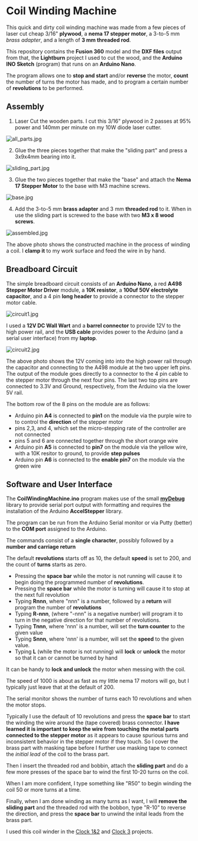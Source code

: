 # Coil Winding Machine

This quick and dirty coil winding machine was made from
a few pieces of laser cut cheap 3/16" **plywood**, a **nema 17
stepper motor**, a 3-to-5 mm *brass adapter*, and a length
of **3 mm threaded rod**.

This repository contains the **Fusion 360** model and the
**DXF files** output from that, the **Lightburn** project
I used to cut the wood, and the **Arduino INO Sketch**
(program) that runs on an **Arduino Nano**.

The program allows one to **stop and start** and/or
**reverse** the motor, **count** the number of turns the motor has made,
and to program a certain number of **revolutions** to be performed.

## Assembly

1. Laser Cut the wooden parts.  I cut this 3/16" plywood in
2 passes at 95% power and 140mm per minute on my 10W diode laser cutter.

![all_parts.jpg](images/all_parts.jpg)

2. Glue the three pieces together that make the "sliding part" and
press a 3x9x4mm bearing into it.

![sliding_part.jpg](images/sliding_part.jpg)

3. Glue the two pieces together that make the "base" and attach
the **Nema 17 Stepper Motor** to the base with M3 machine screws.

![base.jpg](images/base.jpg)

4. Add the 3-to-5 mm **brass adapter** and 3 mm **threaded rod**
to it.  When in use the sliding part is screwed to the base
with two **M3 x 8 wood screws**.

![assembled.jpg](images/assembled.jpg)

The above photo shows the constructed machine in the process
of winding a coil.  I **clamp it** to my work surface and
feed the wire in by hand.


## Breadboard Circuit

The simple breadboard circuit consists of an **Arduino Nano**,
a red **A498 Stepper Motor Driver** module, a **10K resistor**,
a **100uf 50V electrolyte capacitor**, and a 4 pin **long header**
to provide a connector to the stepper motor cable.

![circuit1.jpg](images/circuit1.jpg)

I used a **12V DC Wall Wart** and a **barrel connector** to
provide 12V to the high power rail, and the **USB cable**
provides power to the Arduino (and a serial user interface)
from my **laptop**.

![circuit2.jpg](images/circuit2.jpg)

The above photo shows the 12V coming into into the high power
rail through the capacitor and connecting to the A498 module
at the two upper left pins.   The output of the module
goes directly to a connector to the 4 pin cable to the stepper
motor through the next four pins.  The last two top pins
are connected to 3.3V and Ground, respectively, from the Arduino
via the lower 5V rail.

The bottom row of the 8 pins on the module are as follows:

- Arduino pin **A4** is connected to **pin1** on the module via the purple wire to  to control the **direction** of the stepper motor
- pins 2,3, and 4, which set the micro-stepping rate of the controller are not connected
- pins 5 and 6 are connected together through the short orange wire
- Arduino pin **A5** is connected to **pin7** on the module via the yellow wire, with a 10K resitor to ground, to provide **step pulses**
- Arduino pin **A6** is connected to the **enable pin7** on the module via the green wire

## Software and User Interface

The **CoilWindingMachine.ino** program makes use of the small [**myDebug**](https:://gitub.com/phorton/Arduino-libraries-myDebug) library
to provide serial port output with formatting and requires the installation of the
Arduino **AccelStepper** library.

The program can be run from the Arduino Serial monitor or via Putty (better) to the **COM port** assigned to the Arduino.

The commands consist of a **single character**, possibly followed by a **number and carriage return**

The default  **revolutions** starts off as 10, the default **speed** is set to 200, and the count of **turns** starts as zero.

- Pressing the **space bar** while the motor is not running will cause it to begin doing the programmed number of **revolutions**.
- Pressing the **space bar** while the motor is turning will cause it to stop at the next full revolution
- Typing **Rnnn**, where "nnn" is a number, followed by a **return** will program the number of **revolutions**
- Typing **R-nnn**, (where "-nnn" is a negative number) will program it to turn in the negative direction for that number of revolutions.
- Typing **Tnnn**, where 'nnn' is a number, will set the **turn counter** to the given value
- Typing **Snnn**, where 'nnn' is a number, will set the **speed** to the given value.
- Typing **L** (while the motor is not running) will **lock** or **unlock** the motor so that it can or cannot be turned by hand

It can be handy to **lock and unlock** the motor when messing with the coil.

The speed of 1000 is about as fast as my little nema 17 motors will go, but I typically just leave
that at the default of 200.

The serial monitor shows the number of turns each 10 revolutions and when the motor stops.

Typically I use the default of 10 revolutions and press the **space bar**
to start the winding the wire around the (tape covered) brass connector.
**I have learned it is important to keep the wire from touching the metal
parts connected to the stepper motor** as it appears to cause spurious
turns and inconsistent behavior in the stepper motor if they touch.
So I cover the brass part with masking tape before I further use masking tape
to connect the *initial lead* of the coil to the brass part.

Then I insert the threaded rod and bobbin, attach the **sliding part**
and do a few more presses of the space bar to wind the first 10-20 turns on the coil.

When I am more confident, I type something like "R50<cr>" to begin winding
the coil 50 or more turns at a time.

Finally, when I am done winding as many turns as I want, I will **remove
the sliding part** and the threaded rod with the bobbon, type "R-10" to reverse
the direction, and press the **space bar** to unwind the inital leads from
the brass part.

I used this coil winder in the
[Clock 1&2](https://github.com/phorton1/theClock) and
[Clock 3](https://github.com/phorton1/theClock3) projects.
